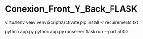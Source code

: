 # Conexion_Front_Y_Back_FLASK

virtualenv venv
venv\Scripts\activate
pip install -r requirements.txt

python app.py
python app.py runserver
flask run --port 5000   

